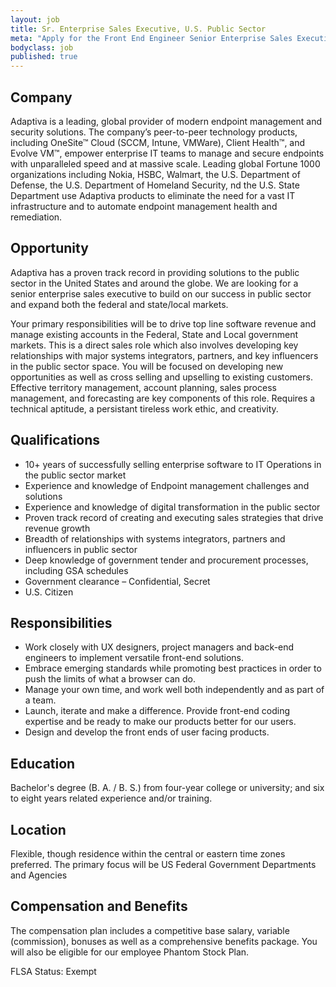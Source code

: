```yaml
---
layout: job
title: Sr. Enterprise Sales Executive, U.S. Public Sector
meta: "Apply for the Front End Engineer Senior Enterprise Sales Executive"
bodyclass: job
published: true
---
```

## Company
Adaptiva is a leading, global provider of modern endpoint management and security solutions. The company’s peer-to-peer technology products, including OneSite™ Cloud (SCCM, Intune, VMWare), Client Health™, and Evolve VM™, empower enterprise IT teams to manage and secure endpoints with unparalleled speed and at massive scale. Leading global Fortune 1000 organizations  including Nokia, HSBC,  Walmart, the U.S. Department of Defense, the U.S. Department of Homeland Security, nd the U.S. State Department use Adaptiva products to eliminate the need for a vast IT infrastructure and to automate endpoint management health and remediation.

## Opportunity
Adaptiva has a proven track record in providing solutions to the public sector in the United States and around the globe.  We are looking for a senior enterprise sales executive to build on our success in public sector and expand both the federal and state/local markets.

Your primary responsibilities will be to drive top line software revenue and manage existing accounts in the Federal, State and Local government markets.  This is a direct sales role which also involves developing key relationships with major systems integrators, partners, and key influencers in the public sector space.   You will be focused on developing new opportunities as well as cross selling and upselling to existing customers.  Effective territory management, account planning, sales process management, and forecasting are key components of this role.  Requires a technical aptitude, a persistant tireless work ethic, and creativity.

## Qualifications
* 10+ years of successfully selling enterprise software to IT Operations in the public sector market
* Experience and knowledge of Endpoint management challenges and solutions
* Experience and knowledge of digital transformation in the public sector
* Proven track record of creating and executing sales strategies that drive revenue growth
* Breadth of relationships with systems integrators, partners and influencers in public sector
* Deep knowledge of government tender and procurement processes, including GSA schedules
* Government clearance – Confidential, Secret
* U.S. Citizen

## Responsibilities
* Work closely with UX designers, project managers and back-end engineers to implement versatile front-end solutions.
* Embrace emerging standards while promoting best practices in order to push the limits of what a browser can do.
* Manage your own time, and work well both independently and as part of a team.
* Launch, iterate and make a difference. Provide front-end coding expertise and be ready to make our products better for our users.
* Design and develop the front ends of user facing products.

## Education
Bachelor's degree (B. A. / B. S.) from four-year college or university; and six to eight years related experience and/or training.

## Location
Flexible, though residence within the central or eastern time zones preferred.  The primary focus will be US Federal Government Departments and Agencies

## Compensation and Benefits
The compensation plan includes a competitive base salary, variable (commission), bonuses as well as a comprehensive benefits package.  You will also be eligible for our employee Phantom Stock Plan.

FLSA Status: Exempt
 
